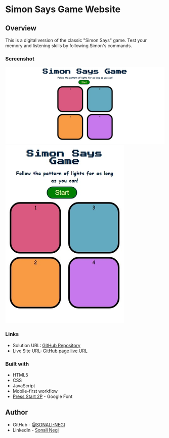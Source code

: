 # Simon Says Game Website

## Overview

This is a digital version of the classic "Simon Says" game. Test your memory and listening skills by following Simon's commands. 


### Screenshot

![](./images/desktop%20design.jpeg)
![](./images/mobile%20design.jpeg)


### Links
- Solution URL: [GitHub Repository](https://github.com/SONALI-NEGI/Simon-Says-Game.git)
- Live Site URL: [GitHub page live URL](https://sonali-negi.github.io/Simon-Says-Game/)


### Built with

-  HTML5 
- CSS 
- JavaScript
- Mobile-first workflow
- [Press Start 2P](https://fonts.googleapis.com/css?family=Press+Start+2P) - Google Font


## Author

- GitHub - [@SONALI-NEGI](https://github.com/SONALI-NEGI)
- LinkedIn - [Sonali Negi](https://www.linkedin.com/in/negisonali/)
